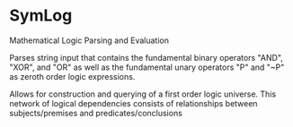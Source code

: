 # SymLog
Mathematical Logic Parsing and Evaluation


Parses string input that contains the fundamental binary operators "AND", "XOR", and "OR" as well as the fundamental unary operators "P" and "~P" as zeroth order logic expressions.

Allows for construction and querying of a first order logic universe. This network of logical dependencies consists of relationships between subjects/premises and predicates/conclusions 
